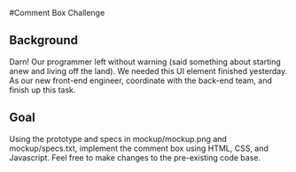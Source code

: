 #Comment Box Challenge

## Background
Darn! Our programmer left without warning (said something about starting anew and living off the land). We needed this UI element finished yesterday. As our new front-end engineer, coordinate with the back-end team, and finish up this task.

## Goal
Using the prototype and specs in mockup/mockup.png and mockup/specs.txt, implement the comment box using HTML, CSS, and Javascript. Feel free to make changes to the pre-existing code base.
